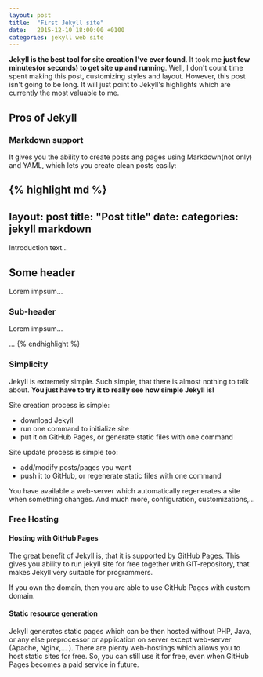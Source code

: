 ```yaml
---
layout: post
title:  "First Jekyll site"
date:   2015-12-10 18:00:00 +0100
categories: jekyll web site
---
```

**Jekyll is the best tool for site creation I've ever found**. It took me **just few minutes(or seconds) to get site up and running**. Well, I don't count time spent making this post, customizing styles and layout. However, this post isn't going to be long. It will just point to Jekyll's highlights which are currently the most valuable to me.


## Pros of Jekyll

### Markdown support
It gives you the ability to create posts ang pages using Markdown(not only) and YAML, which lets you create clean posts easily:

{% highlight md %}
---
layout:     post
title:      "Post title"
date:       <creation timestamp>
categories: jekyll markdown
---
Introduction text...

## Some header
Lorem impsum...

### Sub-header
Lorem impsum...

...
{% endhighlight %}


### Simplicity
Jekyll is extremely simple. Such simple, that there is almost nothing to talk about. **You just have to try it to really see how simple Jekyll is!**

Site creation process is simple:

 - download Jekyll
 - run one command to initialize site
 - put it on GitHub Pages, or generate static files with one command

Site update process is simple too:

 - add/modify posts/pages you want
 - push it to GitHub, or regenerate static files with one command

You have available a web-server which automatically regenerates a site when something changes. And much more, configuration, customizations,...


### Free Hosting

#### Hosting with GitHub Pages
The great benefit of Jekyll is, that it is supported by GitHub Pages. This gives you ability to run jekyll site for free together with GIT-repository, that makes Jekyll very suitable for programmers.

If you own the domain, then you are able to use GitHub Pages with custom domain.

#### Static resource generation
Jekyll generates static pages which can be then hosted without PHP, Java, or any else preprocessor or application on server except web-server (Apache, Nginx,... ). There are plenty web-hostings which allows you to host static sites for free. So, you can still use it for free, even when GitHub Pages becomes a paid service in future.
